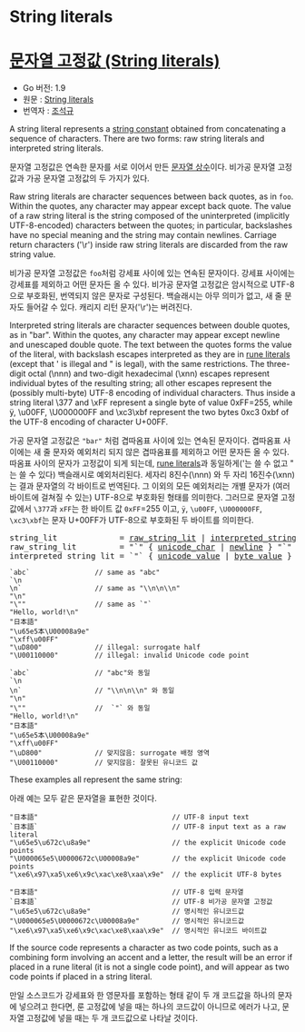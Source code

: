 # String literals

# [문자열 고정값 (String literals)](#string-literals)

 * Go 버전: 1.9
 * 원문 : [String literals](https://golang.org/ref/spec#String_literals)
 * 번역자 : [조석규](@ezaurum)

A string literal represents a [string constant](/Constants/) obtained from concatenating a sequence of characters. There are two forms: raw string literals and interpreted string literals.

문자열 고정값은 연속한 문자를 서로 이어서 만든 [문자열 상수](/Constants/)이다. 비가공 문자열 고정값과 가공 문자열 고정값의 두 가지가 있다.

Raw string literals are character sequences between back quotes, as in `foo`. Within the quotes, any character may appear except back quote. The value of a raw string literal is the string composed of the uninterpreted (implicitly UTF-8-encoded) characters between the quotes; in particular, backslashes have no special meaning and the string may contain newlines. Carriage return characters ('\r') inside raw string literals are discarded from the raw string value.

비가공 문자열 고정값은 `foo`처럼 강세표 사이에 있는 연속된 문자이다. 강세표 사이에는 강세표를 제외하고 어떤 문자든 올 수 있다. 비가공 문자열 고정값은 암시적으로 UTF-8으로 부호화된, 번역되지 않은 문자로 구성된다. 백슬래시는 아무 의미가 없고, 새 줄 문자도 들어갈 수 있다. 캐리지 리턴 문자('\r')는 버려진다.

Interpreted string literals are character sequences between double quotes, as in "bar". Within the quotes, any character may appear except newline and unescaped double quote. The text between the quotes forms the value of the literal, with backslash escapes interpreted as they are in [rune literals](/Lexical%20elements/rune_literals.html) (except that \' is illegal and \" is legal), with the same restrictions. The three-digit octal (\nnn) and two-digit hexadecimal (\xnn) escapes represent individual bytes of the resulting string; all other escapes represent the (possibly multi-byte) UTF-8 encoding of individual characters. Thus inside a string literal \377 and \xFF represent a single byte of value 0xFF=255, while ÿ, \u00FF, \U000000FF and \xc3\xbf represent the two bytes 0xc3 0xbf of the UTF-8 encoding of character U+00FF.

가공 문자열 고정값은 `"bar"` 처럼 겹따옴표 사이에 있는 연속된 문자이다. 겹따옴표 사이에는 새 줄 문자와 예외처리 되지 않은 겹따옴표를 제외하고 어떤 문자든 올 수 있다. 따옴표 사이의 문자가 고정값이 되게 되는데, [rune literals](/Lexical%20elements/rune_literals.html)과 동일하게(\'는 쓸 수 없고 \" 는 쓸 수 있다) 백슬래시로 예외처리된다. 세자리 8진수(\nnn) 와 두 자리 16진수(\xnn)는 결과 문자열의 각 바이트로 번역된다. 그 이외의 모든 예외처리는 개별 문자가 (여러 바이트에 걸쳐질 수 있는) UTF-8으로 부호화된 형태를 의미한다. 그러므로 문자열 고정값에서 `\377`과 `xFF`는 한 바이트 값 `0xFF`=255 이고, `ÿ`, `\u00FF`, `\U000000FF`, `\xc3\xbf`는 문자 U+00FF가 UTF-8으로 부호화된 두 바이트를 의미한다.

<pre>
<a id="string_lit">string_lit</a>             = <a href="#raw_string_lit">raw_string_lit</a> | <a href="#interpreted_string_lit">interpreted_string_lit</a> .
<a id="raw_string_lit">raw_string_lit</a>         = "`" { <a href="/Source%20code%20representation/characters.html#unicode_char">unicode_char</a> | <a href="/Source%20code%20representation/characters.html#newline">newline</a> } "`" .
<a id="interpreted_string_lit">interpreted_string_lit</a> = `"` { <a href="/Lexical%20elements/rune_literals.html#unicode_value">unicode_value</a> | <a href="/Lexical%20elements/rune_literals.html#byte_value">byte_value</a> } `"` .
</pre>

```
`abc`                // same as "abc"
`\n
\n`                  // same as "\\n\n\\n"
"\n"
"\""                 // same as `"`
"Hello, world!\n"
"日本語"
"\u65e5本\U00008a9e"
"\xff\u00FF"
"\uD800"             // illegal: surrogate half
"\U00110000"         // illegal: invalid Unicode code point
```

```
`abc`                // "abc"와 동일
`\n
\n`                  // "\\n\n\\n" 와 동일
"\n"
"\""                 //  `"` 와 동일
"Hello, world!\n"
"日本語"
"\u65e5本\U00008a9e"
"\xff\u00FF"
"\uD800"             // 맞지않음: surrogate 배정 영역
"\U00110000"         // 맞지않음: 잘못된 유니코드 값
```

These examples all represent the same string:

아래 예는 모두 같은 문자열을 표현한 것이다.

```
"日本語"                                 // UTF-8 input text
`日本語`                                 // UTF-8 input text as a raw literal
"\u65e5\u672c\u8a9e"                    // the explicit Unicode code points
"\U000065e5\U0000672c\U00008a9e"        // the explicit Unicode code points
"\xe6\x97\xa5\xe6\x9c\xac\xe8\xaa\x9e"  // the explicit UTF-8 bytes
```

```
"日本語"                                 // UTF-8 입력 문자열
`日本語`                                 // UTF-8 비가공 문자열 고정값
"\u65e5\u672c\u8a9e"                    // 명시적인 유니코드값
"\U000065e5\U0000672c\U00008a9e"        // 명시적인 유니코드값
"\xe6\x97\xa5\xe6\x9c\xac\xe8\xaa\x9e"  // 명시적인 유니코드 바이트값
```

If the source code represents a character as two code points, such as a combining form involving an accent and a letter, the result will be an error if placed in a rune literal (it is not a single code point), and will appear as two code points if placed in a string literal.

만일 소스코드가 강세표와 한 영문자를 포함하는 형태 같이 두 개 코드값을 하나의 문자에 넣으려고 한다면, 룬 고정값에 넣을 때는 하나의 코드값이 아니므로 에러가 나고, 문자열 고정값에 넣을 때는 두 개 코드값으로 나타날 것이다.

